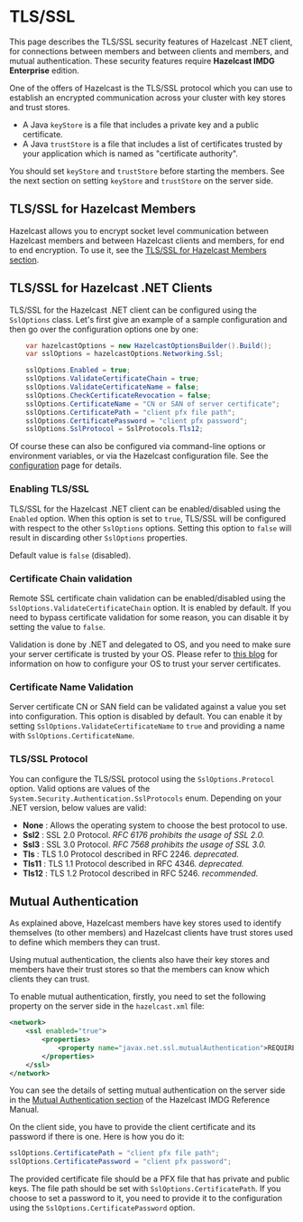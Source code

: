 # TLS/SSL

This page describes the TLS/SSL security features of Hazelcast .NET client, for connections between members and between clients and members, and mutual authentication. These security features require **Hazelcast IMDG Enterprise** edition.

One of the offers of Hazelcast is the TLS/SSL protocol which you can use to establish an encrypted communication across your cluster with key stores and trust stores.

* A Java `keyStore` is a file that includes a private key and a public certificate.
* A Java `trustStore` is a file that includes a list of certificates trusted by your application which is named as  "certificate authority". 

You should set `keyStore` and `trustStore` before starting the members. See the next section on setting `keyStore` and `trustStore` on the server side.

## TLS/SSL for Hazelcast Members

Hazelcast allows you to encrypt socket level communication between Hazelcast members and between Hazelcast clients and members, for end to end encryption. To use it, see the [TLS/SSL for Hazelcast Members section](https://docs.hazelcast.com/imdg/latest/security/tls-ssl.html#tlsssl-for-hazelcast-members).

## TLS/SSL for Hazelcast .NET Clients

TLS/SSL for the Hazelcast .NET client can be configured using the `SslOptions` class. Let's first give an example of a sample configuration and then go over the configuration options one by one:

```csharp
    var hazelcastOptions = new HazelcastOptionsBuilder().Build();
    var sslOptions = hazelcastOptions.Networking.Ssl;

    sslOptions.Enabled = true;
    sslOptions.ValidateCertificateChain = true;
    sslOptions.ValidateCertificateName = false;
    sslOptions.CheckCertificateRevocation = false;
    sslOptions.CertificateName = "CN or SAN of server certificate";
    sslOptions.CertificatePath = "client pfx file path";
    sslOptions.CertificatePassword = "client pfx password";
    sslOptions.SslProtocol = SslProtocols.Tls12;
```

Of course these can also be configured via command-line options or environment variables, or via the Hazelcast configuration file. See the [configuration](configuration.md) page for details.

### Enabling TLS/SSL

TLS/SSL for the Hazelcast .NET client can be enabled/disabled using the `Enabled` option. When this option is set to `true`, TLS/SSL will be configured with respect to the other `SslOptions` options. Setting this option to `false` will result in discarding other `SslOptions` properties.

Default value is `false` (disabled). 

### Certificate Chain validation

Remote SSL certificate chain validation can be enabled/disabled using the `SslOptions.ValidateCertificateChain` option. It is enabled by default. If you need to bypass certificate validation for some reason, you can disable it by setting the value to `false`. 

Validation is done by .NET and delegated to OS, and you need to make sure your server certificate is trusted by your OS.
Please refer to [this blog](https://blogs.msdn.microsoft.com/webdev/2017/11/29/configuring-https-in-asp-net-core-across-different-platforms/) for information on how to configure your OS to trust your server certificates.

### Certificate Name Validation

Server certificate CN or SAN field can be validated against a value you set into configuration. This option is disabled by default. You can enable it by setting `SslOptions.ValidateCertificateName` to `true` and providing a name with `SslOptions.CertificateName`.

### TLS/SSL Protocol

You can configure the TLS/SSL protocol using the `SslOptions.Protocol` option. Valid options are values of the `System.Security.Authentication.SslProtocols` enum. Depending on your .NET version, below values are valid:

* **None**    : Allows the operating system to choose the best protocol to use. 
* **Ssl2**    : SSL 2.0 Protocol. *RFC 6176 prohibits the usage of SSL 2.0.* 
* **Ssl3**    : SSL 3.0 Protocol. *RFC 7568 prohibits the usage of SSL 3.0.*
* **Tls**     : TLS 1.0 Protocol described in RFC 2246. *deprecated.*
* **Tls11**   : TLS 1.1 Protocol described in RFC 4346. *deprecated.*
* **Tls12**   : TLS 1.2 Protocol described in RFC 5246. *recommended.*

## Mutual Authentication

As explained above, Hazelcast members have key stores used to identify themselves (to other members) and Hazelcast clients have trust stores used to define which members they can trust.

Using mutual authentication, the clients also have their key stores and members have their trust stores so that the members can know which clients they can trust.

To enable mutual authentication, firstly, you need to set the following property on the server side in the `hazelcast.xml` file:

```xml
<network>
    <ssl enabled="true">
        <properties>
            <property name="javax.net.ssl.mutualAuthentication">REQUIRED</property>
        </properties>
    </ssl>
</network>
```

You can see the details of setting mutual authentication on the server side in the [Mutual Authentication section](https://docs.hazelcast.com/imdg/latest/security/tls-ssl.html#mutual-authentication) of the Hazelcast IMDG Reference Manual.

On the client side, you have to provide the client certificate and its password if there is one. Here is how you do it:

```csharp
sslOptions.CertificatePath = "client pfx file path";
sslOptions.CertificatePassword = "client pfx password";
```

The provided certificate file should be a PFX file that has private and public keys. The file path should be set with `SslOptions.CertificatePath`.
If you choose to set a password to it, you need to provide it to the configuration using the `SslOptions.CertificatePassword` option.
